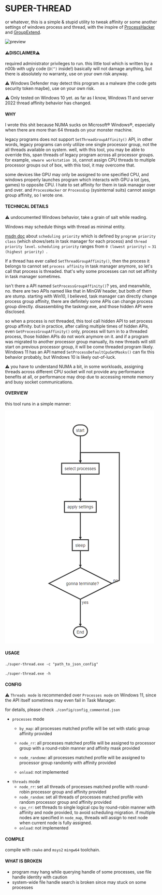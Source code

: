 # SUPER-THREAD

or whatever, this is a simple & stupid utility to tweak affinity or some another settings of windows process and thread, with the inspire of [ProcessHacker](https://github.com/processhacker/processhacker) and [GroupExtend](https://github.com/jeremycollake/groupextend).



![preview](./doc/preview.gif)



#### **⚠DISCLAIMER⚠**

required administrator privileges to run. this little tool which is written by a n00b with ugly code (`O(^)` inside!) basically will not damage anything, but there is absolutely no warranty, use on your own risk anyway.

⚠ Windows Defender may detect this program as a malware (the code gets security token maybe), use on your own risk.

⚠ Only tested on Windows 10 yet. as far as I know, Windows 11 and server 2022 thread affinity behavior has changed.   

#### WHY

I wrote this shit because NUMA sucks on Microsoft® Windows®, especially when there are more than 64 threads on your monster machine.

legacy programs does not support `SetThreadGroupAffinity()` API, in other words, legacy programs can only utilize one single processor group, not the all threads available on system. well, with this tool, you may be able to override this, span threads of legacy program across all processor groups. for example, `vmware workstation 16`, cannot assign CPU threads to multiple processor groups out of box, with this tool, it may overcome that.

some devices like GPU may only be assigned to one specified CPU, and windows properly launches program which interacts with GPU a lot (yes, games) to opposite CPU. I hate to set affinity for them in task manager over and over. and `ProcessHacker` or `ProcessExp` (sysinternal suits) cannot assign group affinity, so I wrote one. 

#### TECHNICAL DETAILS

⚠ undocumented Windows behavior, take a grain of salt while reading.

Windows may schedule things with thread as minimal entity.

[msdn doc](https://docs.microsoft.com/en-us/windows/win32/procthread/scheduling-priorities) about `scheduling priority` which is defined by `program priority class` (which shows/sets in task manager for each process) and `thread priority level`. `scheduling priority` ranges from `0 (lowest priority)` ~ `31 (highest priority) `.

If a thread has ever called `SetThreadGroupAffinity()`, then the process it belongs to cannot set `process affinity` in task manager anymore, so let's call that process is threaded. that's why some processes can not set affinity in task manager sometimes.

isn't there a API named `SetProcessGroupAffinity()`? yes, and meanwhile, no. there are two APIs named like that in MinGW header, but both of them are stump. starting with Win10, I believed, task manager can directly change process group affinity, there are definitely some APIs can change process group directly. disassembling the taskmgr.exe, and those hidden API were disclosed.  

so when a process is not threaded, this tool call hidden API to set process group affinity. but in practice, after calling multiple times of hidden APIs, even `GetProcessGroupAffinity()` only, process will turn in to a threaded process, those hidden APIs do not work anymore on it. and if a program was migrated to another processor group manually, its new threads will still start on previous processor group, it will be come threaded program likely. Windows 11 has an API named `SetProcessDefaultCpuSetMasks()` can fix this behavior probably, but Windows 10 is likely out-of-luck.

⚠ you have to understand NUMA a bit, in some workloads, assigning threads across different CPU socket will not provide any performance benefits at all, or performance may drop due to accessing remote memory and busy socket communications.

#### OVERVIEW

this tool runs in a simple manner:

![](./doc/flow.png)

#### USAGE

`./super-thread.exe -c "path_to_json_config"`

`./super-thread.exe -h`

#### CONFIG

⚠ `Threads mode` is recommended over `Processes mode` on Windows 11, since the API itself sometimes may even fail in Task Manager.

for details, please check `./config/config_commented.json`

* `processes` mode
  * `by_map`: all processes matched profile will be set with static group affinity provided
  
  * `node_rr`: all processes matched profile will be assigned to processor group with a round-robin manner and affinity mask provided
  * `node_randome`: all processes matched profile will be assigned to processor group randomly with affinity provided
  * `onload`: not implemented

- `threads` mode
  * `node_rr`: set all threads of processes matched profile with round-robin processor group and affinity provided
  * `node_random`: set all threads of processes matched profile with random processor group and affinity provided
  * `cpu_rr`: set threads to single logical cpu by round-robin manner with affinity and node provided, to avoid scheduling migration. if multiple nodes are specified in `node_map`, threads will assign to next node when current node is fully assigned.
  * `onload`: not implemented

#### COMPILE

compile with `cmake` and `msys2` `mingw64` toolchain.

#### WHAT IS BROKEN

* program may hang while querying handle of some processes, use file handle identity with caution
* system-wide file handle search is broken since may stuck on some processes
